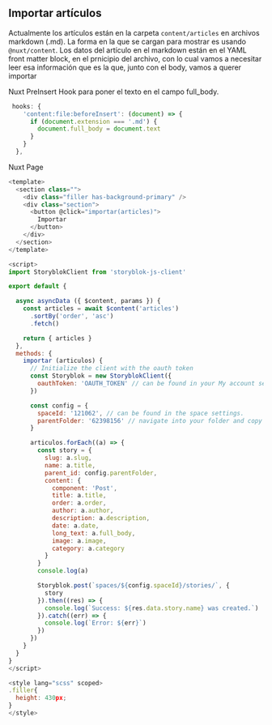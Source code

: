 ## Importar artículos

Actualmente los artículos están en la carpeta `content/articles` en archivos markdown (.md). La forma en la que se cargan para mostrar es usando `@nuxt/content`. Los datos del artículo en el markdown están en el YAML front matter block, en el prnicipio del archivo, con lo cual vamos a necesitar leer esa información que es la que, junto con el body, vamos a querer importar

Nuxt PreInsert Hook para poner el texto en el campo full_body.

```javascript
 hooks: {
    'content:file:beforeInsert': (document) => {
      if (document.extension === '.md') {
        document.full_body = document.text
      }
    }
  },
```

Nuxt Page

```javascript
<template>
  <section class="">
    <div class="filler has-background-primary" />
    <div class="section">
      <button @click="importar(articles)">
        Importar
      </button>
    </div>
  </section>
</template>

<script>
import StoryblokClient from 'storyblok-js-client'

export default {

  async asyncData ({ $content, params }) {
    const articles = await $content('articles')
      .sortBy('order', 'asc')
      .fetch()

    return { articles }
  },
  methods: {
    importar (articulos) {
      // Initialize the client with the oauth token
      const Storyblok = new StoryblokClient({
        oauthToken: 'OAUTH_TOKEN' // can be found in your My account section
      })

      const config = {
        spaceId: '121062', // can be found in the space settings.
        parentFolder: '62398156' // navigate into your folder and copy the id from the URL at app.storyblok.com <- last one
      }

      articulos.forEach((a) => {
        const story = {
          slug: a.slug,
          name: a.title,
          parent_id: config.parentFolder,
          content: {
            component: 'Post',
            title: a.title,
            order: a.order,
            author: a.author,
            description: a.description,
            date: a.date,
            long_text: a.full_body,
            image: a.image,
            category: a.category
          }
        }
        console.log(a)

        Storyblok.post(`spaces/${config.spaceId}/stories/`, {
          story
        }).then((res) => {
          console.log(`Success: ${res.data.story.name} was created.`)
        }).catch((err) => {
          console.log(`Error: ${err}`)
        })
      })
    }
  }
}
</script>

<style lang="scss" scoped>
.filler{
  height: 430px;
}
</style>
```
